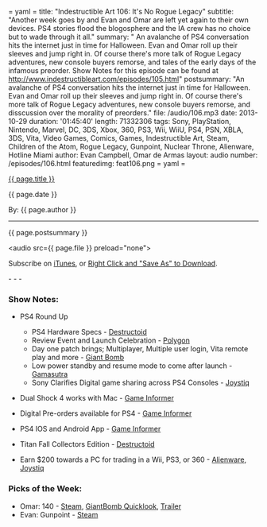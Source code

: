 = yaml =
title: "Indestructible Art 106: It's No Rogue Legacy"
subtitle: "Another week goes by and Evan and Omar are left yet again to their own devices. PS4 stories flood the blogosphere and the IA crew has no choice but to wade through it all."
summary: " An avalanche of PS4 conversation hits the internet just in time for Halloween. Evan and Omar roll up their sleeves and jump right in. Of course there's more talk of Rogue Legacy adventures, new console buyers remorse, and tales of the early days of the infamous preorder. Show Notes for this episode can be found at http://www.indestructibleart.com/episodes/105.html"
postsummary: "An avalanche of PS4 conversation hits the internet just in time for Halloween. Evan and Omar roll up their sleeves and jump right in. Of course there's more talk of Rogue Legacy adventures, new console buyers remorse, and disscussion over the morality of preorders."
file: /audio/106.mp3
date: 2013-10-29
duration: '01:45:40'
length: 71332306
tags: Sony, PlayStation, Nintendo, Marvel, DC, 3DS, Xbox, 360, PS3, Wii, WiiU, PS4, PSN, XBLA, 3DS, Vita, Video Games, Comics, Games, Indestructible Art, Steam, Children of the Atom, Rogue Legacy, Gunpoint, Nuclear Throne, Alienware, Hotline Miami
author: Evan Campbell, Omar de Armas
layout: audio
number: /episodes/106.html
featuredimg: feat106.png
= yaml =

<a href="{{ page.url }}" class='postTitleLink'><p class='postTitle'>{{ page.title }}</p></a>
<p class='postPublished'>{{ page.date }}</p>
<p class='postAuthor'>By: {{ page.author }}</p>
<hr>

<p class='podcastSummary'>{{ page.postsummary }}</p>

<audio src={{ page.file }} preload="none"></audio>
<p class='subLinks'>Subscribe on <a href='http://bit.ly/iapodcast'>iTunes</a>, or <a href={{ page.file }}>Right Click and "Save As" to Download</a>.</p>
- - -

### Show Notes:  ###
* PS4 Round Up
  * PS4 Hardware Specs - [Destructoid](http://www.destructoid.com/here-s-what-s-inside-your-playstation-4-264329.phtml)
  * Review Event and Launch Celebration - [Polygon](http://www.polygon.com/2013/10/25/5028224/ps4-review-event-and-launch-celebration-set-for-nov-11-12)
  * Day one patch brings; Multiplayer, Multiple user login, Vita remote play and more - [Giant Bomb](http://www.giantbomb.com/articles/ps4-has-important-day-one-firmware-update/1100-4771/)
  * Low power standby and resume mode to come after launch - [Gamasutra](http://www.gamasutra.com/view/news/203240/Sony_hedges_on_one_of_its_major_PlayStation_4_launch_features.php)
  * Sony Clarifies Digital game sharing across PS4 Consoles - [Joystiq](http://www.joystiq.com/2013/10/26/ps4-faq-clarifies-sharing-digital-games-playstation-plus-benefi/)
 * Dual Shock 4 works with Mac - [Game Informer](http://www.gameinformer.com/b/news/archive/2013/10/25/dual-shock-4-also-works-with-mac.aspx)
 * Digital Pre-orders available for PS4 - [Game Informer](http://www.gameinformer.com/b/news/archive/2013/10/22/digital-pre-orders-now-open-for-four-playstation-4-games--.aspx)
  * PS4 IOS and Android App - [Game Informer](http://www.gamesindustry.biz/articles/2013-10-25-ps4-gets-iOS-and-Android-app)

* Titan Fall Collectors Edition - [Destructoid](http://www.destructoid.com/titanfall-drops-march-11-2014-249-collector-s-edition-264033.phtml)

* Earn $200 towards a PC for trading in a Wii, PS3, or 360 - [Alienware](http://www.alienware.com/Landings/trade.aspx),
[Joystiq](http://www.joystiq.com/2013/10/25/pocket-200-for-old-consoles-with-new-alienware-purchase/)

### Picks of the Week: ###
* Omar: 140 - [Steam](http://store.steampowered.com/app/242820/), [GiantBomb Quicklook](http://www.giantbomb.com/videos/quick-look-solo-140/2300-8110/), [Trailer](http://game140.com/)
* Evan: Gunpoint - [Steam](http://store.steampowered.com/app/206190/)
